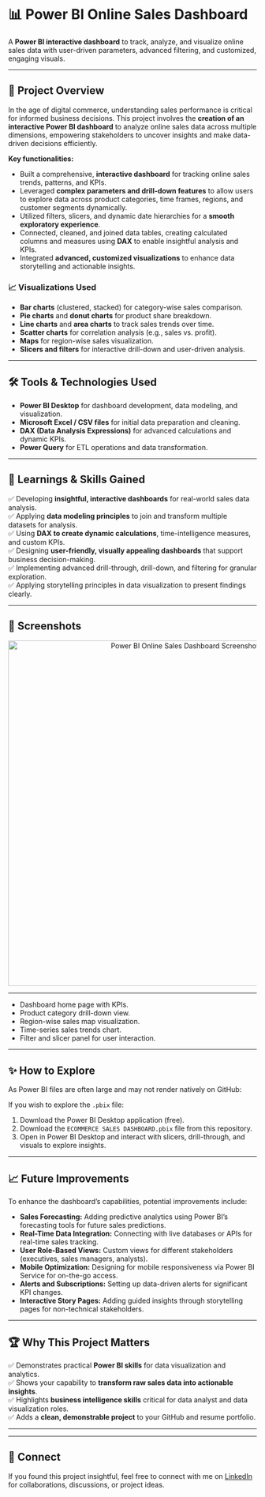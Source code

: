 # 📊 Power BI Online Sales Dashboard

A **Power BI interactive dashboard** to track, analyze, and visualize online sales data with user-driven parameters, advanced filtering, and customized, engaging visuals.

---

## 🚀 Project Overview

In the age of digital commerce, understanding sales performance is critical for informed business decisions. This project involves the **creation of an interactive Power BI dashboard** to analyze online sales data across multiple dimensions, empowering stakeholders to uncover insights and make data-driven decisions efficiently.

**Key functionalities:**

- Built a comprehensive, **interactive dashboard** for tracking online sales trends, patterns, and KPIs.
- Leveraged **complex parameters and drill-down features** to allow users to explore data across product categories, time frames, regions, and customer segments dynamically.
- Utilized filters, slicers, and dynamic date hierarchies for a **smooth exploratory experience**.
- Connected, cleaned, and joined data tables, creating calculated columns and measures using **DAX** to enable insightful analysis and KPIs.
- Integrated **advanced, customized visualizations** to enhance data storytelling and actionable insights.

### 📈 Visualizations Used

- **Bar charts** (clustered, stacked) for category-wise sales comparison.
- **Pie charts** and **donut charts** for product share breakdown.
- **Line charts** and **area charts** to track sales trends over time.
- **Scatter charts** for correlation analysis (e.g., sales vs. profit).
- **Maps** for region-wise sales visualization.
- **Slicers and filters** for interactive drill-down and user-driven analysis.

---

## 🛠️ Tools & Technologies Used

- **Power BI Desktop** for dashboard development, data modeling, and visualization.
- **Microsoft Excel / CSV files** for initial data preparation and cleaning.
- **DAX (Data Analysis Expressions)** for advanced calculations and dynamic KPIs.
- **Power Query** for ETL operations and data transformation.

---

## 📌 Learnings & Skills Gained

✅ Developing **insightful, interactive dashboards** for real-world sales data analysis.  
✅ Applying **data modeling principles** to join and transform multiple datasets for analysis.  
✅ Using **DAX to create dynamic calculations**, time-intelligence measures, and custom KPIs.  
✅ Designing **user-friendly, visually appealing dashboards** that support business decision-making.  
✅ Implementing advanced drill-through, drill-down, and filtering for granular exploration.  
✅ Applying storytelling principles in data visualization to present findings clearly.

---

## 📸 Screenshots

<p align="center">
  <img width="700" alt="Power BI Online Sales Dashboard Screenshot" src="https://github.com/user-attachments/assets/b3889c51-8de6-4070-a401-ea3739e8c403" />
</p>

---

- Dashboard home page with KPIs.
- Product category drill-down view.
- Region-wise sales map visualization.
- Time-series sales trends chart.
- Filter and slicer panel for user interaction.

---

## ✨ How to Explore

As Power BI files are often large and may not render natively on GitHub:


If you wish to explore the `.pbix` file:
1. Download the Power BI Desktop application (free).
2. Download the `ECOMMERCE SALES DASHBOARD.pbix` file from this repository.
3. Open in Power BI Desktop and interact with slicers, drill-through, and visuals to explore insights.

---

## 📈 Future Improvements

To enhance the dashboard’s capabilities, potential improvements include:

- **Sales Forecasting:** Adding predictive analytics using Power BI’s forecasting tools for future sales predictions.
- **Real-Time Data Integration:** Connecting with live databases or APIs for real-time sales tracking.
- **User Role-Based Views:** Custom views for different stakeholders (executives, sales managers, analysts).
- **Mobile Optimization:** Designing for mobile responsiveness via Power BI Service for on-the-go access.
- **Alerts and Subscriptions:** Setting up data-driven alerts for significant KPI changes.
- **Interactive Story Pages:** Adding guided insights through storytelling pages for non-technical stakeholders.

---

## 🏆 Why This Project Matters

✅ Demonstrates practical **Power BI skills** for data visualization and analytics.  
✅ Shows your capability to **transform raw sales data into actionable insights**.  
✅ Highlights **business intelligence skills** critical for data analyst and data visualization roles.  
✅ Adds a **clean, demonstrable project** to your GitHub and resume portfolio.

---


---

## 🤝 Connect

If you found this project insightful, feel free to connect with me on [LinkedIn](YOUR_LINKEDIN_LINK) for collaborations, discussions, or project ideas.

